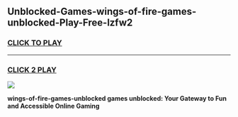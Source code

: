 
## Unblocked-Games-wings-of-fire-games-unblocked-Play-Free-lzfw2
<h3>
<a href="https://premium76.site?title=wings-of-fire-games-unblocked&ref=20A">CLICK TO PLAY</a></h3>
<hr>

<h3>
<a href="https://premium76.site?title=wings-of-fire-games-unblocked&ref=20A">CLICK 2 PLAY</a>
  
</h3>

<a href="https://premium76.site?title=wings-of-fire-games-unblocked&ref=20A"><img src="https://clearcache.store/games.png"></a>


**wings-of-fire-games-unblocked games unblocked: Your Gateway to Fun and Accessible Online Gaming**
